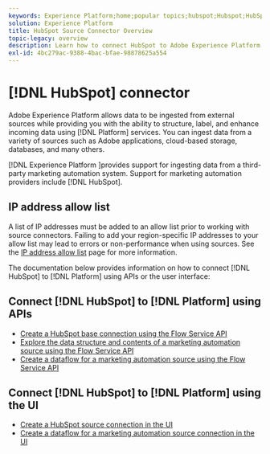```yaml
---
keywords: Experience Platform;home;popular topics;hubspot;Hubspot;HubSpot
solution: Experience Platform
title: HubSpot Source Connector Overview
topic-legacy: overview
description: Learn how to connect HubSpot to Adobe Experience Platform using APIs or the user interface.
exl-id: 4bc279ac-9388-4bac-bfae-98878625a554
---
```

# [!DNL HubSpot] connector

Adobe Experience Platform allows data to be ingested from external sources while providing you with the ability to structure, label, and enhance incoming data using [!DNL Platform] services. You can ingest data from a variety of sources such as Adobe applications, cloud-based storage, databases, and many others.

[!DNL Experience Platform ]provides support for ingesting data from a third-party marketing automation system. Support for marketing automation providers include [!DNL HubSpot].

## IP address allow list

A list of IP addresses must be added to an allow list prior to working with source connectors. Failing to add your region-specific IP addresses to your allow list may lead to errors or non-performance when using sources. See the [IP address allow list](../../ip-address-allow-list.md) page for more information.

The documentation below provides information on how to connect [!DNL HubSpot] to [!DNL Platform] using APIs or the user interface:

## Connect [!DNL HubSpot] to [!DNL Platform] using APIs

- [Create a HubSpot base connection using the Flow Service API](../../tutorials/api/create/marketing-automation/hubspot.md)
- [Explore the data structure and contents of a marketing automation source using the Flow Service API](../../tutorials/api/explore/marketing-automation.md)
- [Create a dataflow for a marketing automation source using the Flow Service API](../../tutorials/api/collect/marketing-automation.md)

## Connect [!DNL HubSpot] to [!DNL Platform] using the UI

- [Create a HubSpot source connection in the UI](../../tutorials/ui/create/marketing-automation/hubspot.md)
- [Create a dataflow for a marketing automation source connection in the UI](../../tutorials/ui/dataflow/marketing-automation.md)
